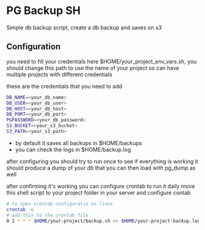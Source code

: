 # PG Backup SH

Simple db backup script, create a db backup and saves on s3

## Configuration

you need to fill your credentials here $HOME/your_project_env_vars.sh, you should change this path to use the name of your project so can have multiple projects with different credentials

these are the credentials that you need to add

```Bash
DB_NAME=<your_db_name>
DB_USER=<your_db_user>
DB_HOST=<your_db_host>
DB_PORT=<your_db_port>
PGPASSWORD=<your_db_password>
S3_BUCKET=<your_s3_bucket>
S3_PATH=<your_s3_path>
```

* by default it saves all backups in $HOME/backups
* you can check the logs in $HOME/backup.log

after configuring you should try to run once to see if everything is working
it should produce a dump of your db that you can then load with pg_dump as well

after confirming it's working you can configure crontab to run it daily
move this shell script to your project folder in your server and configure contab 

```Bash
# to open crontab configuratio on linux
crontab -e
# add this to the crontab file
0 2 * * * $HOME/your-project/backup.sh >> $HOME/your-project-backup.log 2>&1
```
